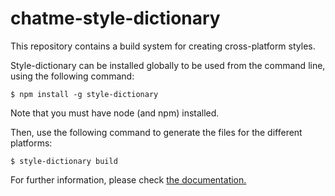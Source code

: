 # chatme-style-dictionary
This repository contains a build system for creating cross-platform styles.

Style-dictionary can be installed globally to be used from the command line, using the following command:

`$ npm install -g style-dictionary`

Note that you must have node (and npm) installed.


Then, use the following command to generate the files for the different platforms:

`$ style-dictionary build`

For further information, please check [the documentation.](https://amzn.github.io/style-dictionary/#/README)

